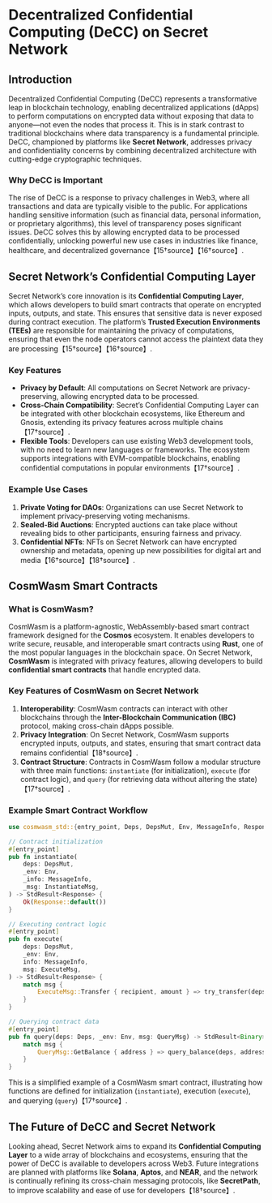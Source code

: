# Decentralized Confidential Computing (DeCC) on Secret Network

## Introduction

Decentralized Confidential Computing (DeCC) represents a transformative leap in blockchain technology, enabling decentralized applications (dApps) to perform computations on encrypted data without exposing that data to anyone—not even the nodes that process it. This is in stark contrast to traditional blockchains where data transparency is a fundamental principle. DeCC, championed by platforms like **Secret Network**, addresses privacy and confidentiality concerns by combining decentralized architecture with cutting-edge cryptographic techniques.

### Why DeCC is Important
The rise of DeCC is a response to privacy challenges in Web3, where all transactions and data are typically visible to the public. For applications handling sensitive information (such as financial data, personal information, or proprietary algorithms), this level of transparency poses significant issues. DeCC solves this by allowing encrypted data to be processed confidentially, unlocking powerful new use cases in industries like finance, healthcare, and decentralized governance【15†source】【16†source】.

## Secret Network’s Confidential Computing Layer

Secret Network’s core innovation is its **Confidential Computing Layer**, which allows developers to build smart contracts that operate on encrypted inputs, outputs, and state. This ensures that sensitive data is never exposed during contract execution. The platform’s **Trusted Execution Environments (TEEs)** are responsible for maintaining the privacy of computations, ensuring that even the node operators cannot access the plaintext data they are processing【15†source】【16†source】.

### Key Features
- **Privacy by Default**: All computations on Secret Network are privacy-preserving, allowing encrypted data to be processed.
- **Cross-Chain Compatibility**: Secret’s Confidential Computing Layer can be integrated with other blockchain ecosystems, like Ethereum and Gnosis, extending its privacy features across multiple chains【17†source】.
- **Flexible Tools**: Developers can use existing Web3 development tools, with no need to learn new languages or frameworks. The ecosystem supports integrations with EVM-compatible blockchains, enabling confidential computations in popular environments【17†source】.

### Example Use Cases
1. **Private Voting for DAOs**: Organizations can use Secret Network to implement privacy-preserving voting mechanisms.
2. **Sealed-Bid Auctions**: Encrypted auctions can take place without revealing bids to other participants, ensuring fairness and privacy.
3. **Confidential NFTs**: NFTs on Secret Network can have encrypted ownership and metadata, opening up new possibilities for digital art and media【16†source】【18†source】.

## CosmWasm Smart Contracts

### What is CosmWasm?
CosmWasm is a platform-agnostic, WebAssembly-based smart contract framework designed for the **Cosmos** ecosystem. It enables developers to write secure, reusable, and interoperable smart contracts using **Rust**, one of the most popular languages in the blockchain space. On Secret Network, **CosmWasm** is integrated with privacy features, allowing developers to build **confidential smart contracts** that handle encrypted data.

### Key Features of CosmWasm on Secret Network
1. **Interoperability**: CosmWasm contracts can interact with other blockchains through the **Inter-Blockchain Communication (IBC)** protocol, making cross-chain dApps possible.
2. **Privacy Integration**: On Secret Network, CosmWasm supports encrypted inputs, outputs, and states, ensuring that smart contract data remains confidential【18†source】.
3. **Contract Structure**: Contracts in CosmWasm follow a modular structure with three main functions: `instantiate` (for initialization), `execute` (for contract logic), and `query` (for retrieving data without altering the state)【17†source】.

### Example Smart Contract Workflow
```rust
use cosmwasm_std::{entry_point, Deps, DepsMut, Env, MessageInfo, Response, StdResult};

// Contract initialization
#[entry_point]
pub fn instantiate(
    deps: DepsMut,
    _env: Env,
    _info: MessageInfo,
    _msg: InstantiateMsg,
) -> StdResult<Response> {
    Ok(Response::default())
}

// Executing contract logic
#[entry_point]
pub fn execute(
    deps: DepsMut,
    _env: Env,
    info: MessageInfo,
    msg: ExecuteMsg,
) -> StdResult<Response> {
    match msg {
        ExecuteMsg::Transfer { recipient, amount } => try_transfer(deps, info, recipient, amount),
    }
}

// Querying contract data
#[entry_point]
pub fn query(deps: Deps, _env: Env, msg: QueryMsg) -> StdResult<Binary> {
    match msg {
        QueryMsg::GetBalance { address } => query_balance(deps, address),
    }
}
```

This is a simplified example of a CosmWasm smart contract, illustrating how functions are defined for initialization (`instantiate`), execution (`execute`), and querying (`query`)【17†source】.

## The Future of DeCC and Secret Network

Looking ahead, Secret Network aims to expand its **Confidential Computing Layer** to a wide array of blockchains and ecosystems, ensuring that the power of DeCC is available to developers across Web3. Future integrations are planned with platforms like **Solana**, **Aptos**, and **NEAR**, and the network is continually refining its cross-chain messaging protocols, like **SecretPath**, to improve scalability and ease of use for developers【18†source】.
